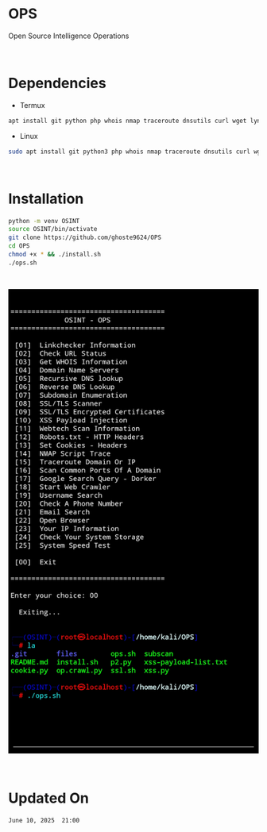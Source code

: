 # OPS
Open Source Intelligence Operations 

<br>

# Dependencies
* Termux 

```bash
apt install git python php whois nmap traceroute dnsutils curl wget lynx -y
```
* Linux
``` bash
sudo apt install git python3 php whois nmap traceroute dnsutils curl wget lynx -y
```

<br>

# Installation 
```bash
python -m venv OSINT
source OSINT/bin/activate
git clone https://github.com/ghoste9624/OPS
cd OPS
chmod +x * && ./install.sh
./ops.sh
```

<br>

![alt text](https://github.com/ghoste9624/OPS/blob/main/files%2FScreenshot_20250610-222955_Termux.jpg)

<br>

# Updated On 

``
June 10, 2025  21:00
``

<br>
